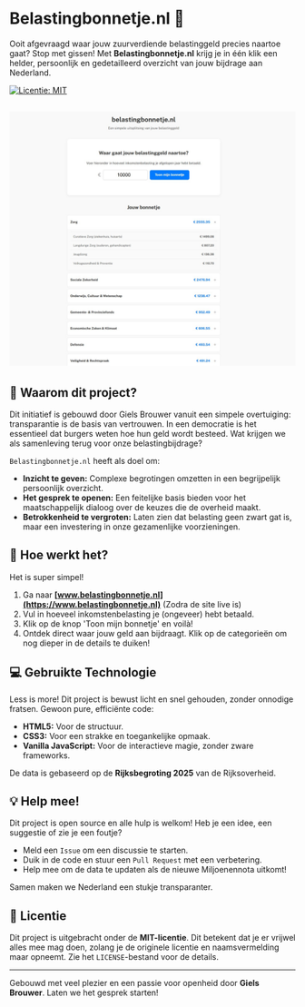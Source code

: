 # Belastingbonnetje.nl 🧾

Ooit afgevraagd waar jouw zuurverdiende belastinggeld precies naartoe gaat? Stop met gissen! Met **Belastingbonnetje.nl** krijg je in één klik een helder, persoonlijk en gedetailleerd overzicht van jouw bijdrage aan Nederland.

[![Licentie: MIT](https://img.shields.io/badge/Licentie-MIT-blue.svg)](https://opensource.org/licenses/MIT)

![Screenshot van Belastingbonnetje.nl](https://raw.githubusercontent.com/Giels14/belastingbonnetje/main/belastingbonnetje%20screenshot.jpg)
---

## 🤔 Waarom dit project?

Dit initiatief is gebouwd door Giels Brouwer vanuit een simpele overtuiging: transparantie is de basis van vertrouwen. In een democratie is het essentieel dat burgers weten hoe hun geld wordt besteed. Wat krijgen we als samenleving terug voor onze belastingbijdrage?

`Belastingbonnetje.nl` heeft als doel om:
* **Inzicht te geven:** Complexe begrotingen omzetten in een begrijpelijk persoonlijk overzicht.
* **Het gesprek te openen:** Een feitelijke basis bieden voor het maatschappelijk dialoog over de keuzes die de overheid maakt.
* **Betrokkenheid te vergroten:** Laten zien dat belasting geen zwart gat is, maar een investering in onze gezamenlijke voorzieningen.

## 🚀 Hoe werkt het?

Het is super simpel!
1.  Ga naar **[www.belastingbonnetje.nl](https://www.belastingbonnetje.nl)** (Zodra de site live is)
2.  Vul in hoeveel inkomstenbelasting je (ongeveer) hebt betaald.
3.  Klik op de knop 'Toon mijn bonnetje' en voilà!
4.  Ontdek direct waar jouw geld aan bijdraagt. Klik op de categorieën om nog dieper in de details te duiken!

## 💻 Gebruikte Technologie

Less is more! Dit project is bewust licht en snel gehouden, zonder onnodige fratsen. Gewoon pure, efficiënte code:
* **HTML5:** Voor de structuur.
* **CSS3:** Voor een strakke en toegankelijke opmaak.
* **Vanilla JavaScript:** Voor de interactieve magie, zonder zware frameworks.

De data is gebaseerd op de **Rijksbegroting 2025** van de Rijksoverheid.

## 💡 Help mee!

Dit project is open source en alle hulp is welkom! Heb je een idee, een suggestie of zie je een foutje?
* Meld een `Issue` om een discussie te starten.
* Duik in de code en stuur een `Pull Request` met een verbetering.
* Help mee om de data te updaten als de nieuwe Miljoenennota uitkomt!

Samen maken we Nederland een stukje transparanter.

## 📜 Licentie

Dit project is uitgebracht onder de **MIT-licentie**. Dit betekent dat je er vrijwel alles mee mag doen, zolang je de originele licentie en naamsvermelding maar opneemt. Zie het `LICENSE`-bestand voor de details.

---

Gebouwd met veel plezier en een passie voor openheid door **Giels Brouwer**. Laten we het gesprek starten!
